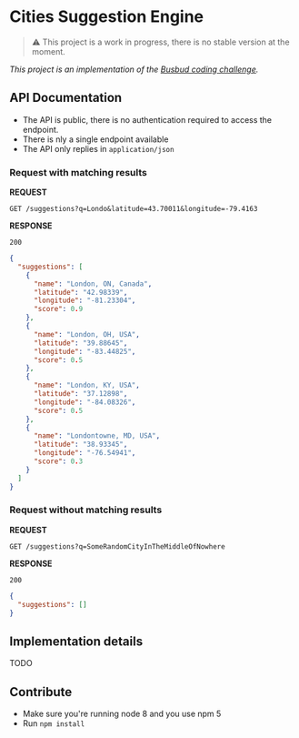 # Cities Suggestion Engine

> ⚠️ This project is a work in progress, there is no stable version at the moment.

_This project is an implementation of the [Busbud coding challenge](https://github.com/busbud/coding-challenge-backend-c)._

## API Documentation

- The API is public, there is no authentication required to access the endpoint.
- There is nly a single endpoint available 
- The API only replies in `application/json`

### Request with matching results

**REQUEST**

```
GET /suggestions?q=Londo&latitude=43.70011&longitude=-79.4163
```

**RESPONSE**

```
200
```

```json
{
  "suggestions": [
    {
      "name": "London, ON, Canada",
      "latitude": "42.98339",
      "longitude": "-81.23304",
      "score": 0.9
    },
    {
      "name": "London, OH, USA",
      "latitude": "39.88645",
      "longitude": "-83.44825",
      "score": 0.5
    },
    {
      "name": "London, KY, USA",
      "latitude": "37.12898",
      "longitude": "-84.08326",
      "score": 0.5
    },
    {
      "name": "Londontowne, MD, USA",
      "latitude": "38.93345",
      "longitude": "-76.54941",
      "score": 0.3
    }
  ]
}
```

### Request without matching results

**REQUEST**

```
GET /suggestions?q=SomeRandomCityInTheMiddleOfNowhere
```

**RESPONSE**

```
200
```

```json
{
  "suggestions": []
}
```


## Implementation details

TODO


## Contribute

- Make sure you're running node 8 and you use npm 5
- Run `npm install`